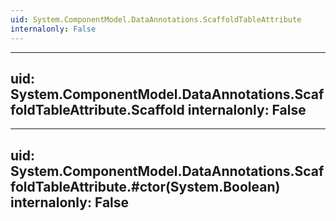 ```yaml
---
uid: System.ComponentModel.DataAnnotations.ScaffoldTableAttribute
internalonly: False
---
```


---
uid: System.ComponentModel.DataAnnotations.ScaffoldTableAttribute.Scaffold
internalonly: False
---

---
uid: System.ComponentModel.DataAnnotations.ScaffoldTableAttribute.#ctor(System.Boolean)
internalonly: False
---
